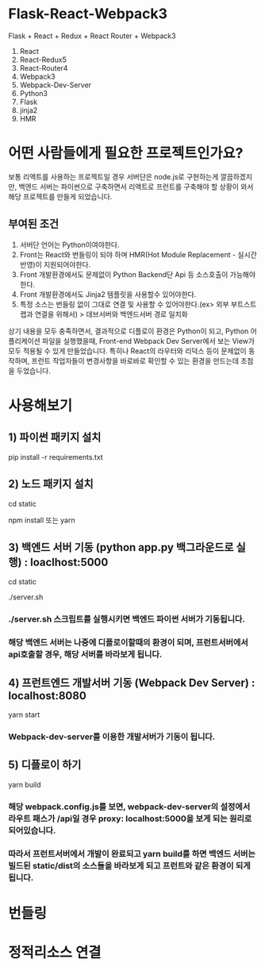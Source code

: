 # Flask-React-Webpack3
Flask + React + Redux + React Router + Webpack3
1) React
2) React-Redux5
3) React-Router4
4) Webpack3
5) Webpack-Dev-Server
6) Python3
7) Flask
8) jinja2
9) HMR

# 어떤 사람들에게 필요한 프로젝트인가요?
보통 리액트를 사용하는 프로젝트일 경우 서버단은 node.js로 구현하는게 깔끔하겠지만, 백엔드 서버는 파이썬으로 구축하면서 리액트로 프런트를 구축해야 할 상황이 와서 해당 프로젝트를 만들게 되었습니다.

## 부여된 조건
1) 서버단 언어는 Python이여야한다.
2) Front는 React와 번들링이 되야 하며 HMR(Hot Module Replacement - 실시간반영)이 지원되어야한다.
3) Front 개발환경에서도 문제없이 Python Backend단 Api 등 소스호출이 가능해야한다.
4) Front 개발환경에서도 Jinja2 템플릿을 사용할수 있어야한다.
5) 특정 소스는 번들링 없이 그대로 연결 및 사용할 수 있어야한다.(ex> 외부 부트스트랩과 연결을 위해서) > 데브서버와 백엔드서버 경로 일치화

상기 내용을 모두 충족하면서, 결과적으로 디플로이 환경은 Python이 되고, Python 어플리케이션 파일을 실행했을때, Front-end Webpack Dev Server에서 보는 View가 모두 적용될 수 있게 만들었습니다. 특히나 React의 라우터와 리덕스 등이 문제없이 동작하며, 프런트 작업자들이 변경사항을 바로바로 확인할 수 있는 환경을 만드는데 초첨을 두었습니다.

# 사용해보기

## 1) 파이썬 패키지 설치
pip install -r requirements.txt

## 2) 노드 패키지 설치
cd static

npm install 또는 yarn

## 3) 백엔드 서버 기동 (python app.py 백그라운드로 실행) : loaclhost:5000
cd static

./server.sh

### ./server.sh 스크립트를 실행시키면 백엔드 파이썬 서버가 기동됩니다.
### 해당 백엔드 서버는 나중에 디플로이할때의 환경이 되며, 프런트서버에서 api호출할 경우, 해당 서버를 바라보게 됩니다.

## 4) 프런트엔드 개발서버 기동 (Webpack Dev Server) : localhost:8080
yarn start

### Webpack-dev-server를 이용한 개발서버가 기동이 됩니다.

## 5) 디플로이 하기
yarn build

### 해당 webpack.config.js를 보면, webpack-dev-server의 설정에서 라우트 패스가 /api일 경우 proxy: localhost:5000을 보게 되는 원리로 되어있습니다.
### 따라서 프런트서버에서 개발이 완료되고 yarn build를 하면 백엔드 서버는 빌드된 static/dist의 소스들을 바라보게 되고 프런트와 같은 환경이 되게 됩니다.

# 번들링

       

# 정적리소스 연결


